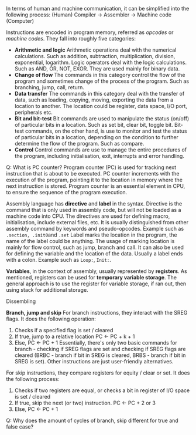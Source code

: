 In terms of human and machine communication, it can be simplified into the following process:
(Human) Compiler -> Assembler -> Machine code (Computer)

Instructions are encoded in program memory, referred as *opcodes* or *machine codes*. They fall into roughly five categories:

- **Arithmetic and logic**
  Arithmetic operations deal with the numerical calculations. Such as addition, subtraction, multiplication, division, exponential, logarithm.
  Logic operators deal with the logic calculations. Such as AND, OR, NOT, EXOR. They are used mainly for binary data. 
- **Change of flow**
  The commands in this category control the flow of the program and sometimes change of the process of the program. Such as branching, jump, call, return.  
- **Data transfer**
  The commands in this category deal with the transfer of data, such as loading, copying, moving, exporting the data from a location to another. The location could be register, data space, I/O port, peripherals etc. 
- **Bit and bit-test**
  Bit commands are used to manipulate the status (on/off) of particular bits in a location. Such as set bit, clear bit, toggle bit. 
  Bit-test commands, on the other hand, is use to monitor and test the status of particular bits in a location, depending on the condition to further determine the flow of the program. Such as compare. 
- **Control**
  Control commands are use to manage the entire procedures of the program, including initialisation, exit, interrupts and error handling. 

Q: What is PC counter?
Program counter (PC) is used for tracking next instruction that is about to be executed. PC counter increments with the execution of the program, pointing it to the location in memory where the next instruction is stored. Program counter is an essential element in CPU, to ensure the sequence of the program execution. 


Assembly language has **directive** and **label** in the syntax. 
Directive is the command that is only used in assembly code, but will not be loaded as a machine code into CPU. The directives are used for defining macro, initialisation, include external files, etc. It is usually distinguished from other assembly command by keywords and pseudo-opcodes. 
Example such as `.section, .init0`and `.set`
Label marks the location in the program, the name of the label could be anything. The usage of marking location is mainly for flow control, such as jump, branch and call. It can also be used for defining the variable and the location of the data. Usually a label ends with a colon. 
Example such as `Loop:`, `Init:`.

**Variables**, in the context of assembly, usually represented by **registers**. As mentioned, registers can be used for **temporary variable storage**. The general approach is to use the register for variable storage, if ran out, then using stack for additional storage. 

Dissembling


**Branch, jump and skip**
For branch instructions, they interact with the SREG flags. It does the following operation:
1. Checks if a specified flag is set / cleared
2. If true, jump to a relative location PC <- PC + k + 1
3. Else, PC <- PC + 1
Essentially, there's only two basic commands for branch - checking if SREG flags are set and checking if SREG flags are cleared (BRBC - branch if bit in SREG is cleared, BRBS - branch if bit in SREG is set). Other instructions are just user-friendly alternatives. 

For skip instructions, they compare registers for equity / clear or set. It does the following process:
1. Checks if two registers are equal, or checks a bit in register of I/O space is set / cleared
2. If true, skip the next (or two) instruction.  PC <- PC + 2 or 3
3. Else, PC <- PC + 1



Q: Why does the amount of cycles of branch, skip different for true and false case?

